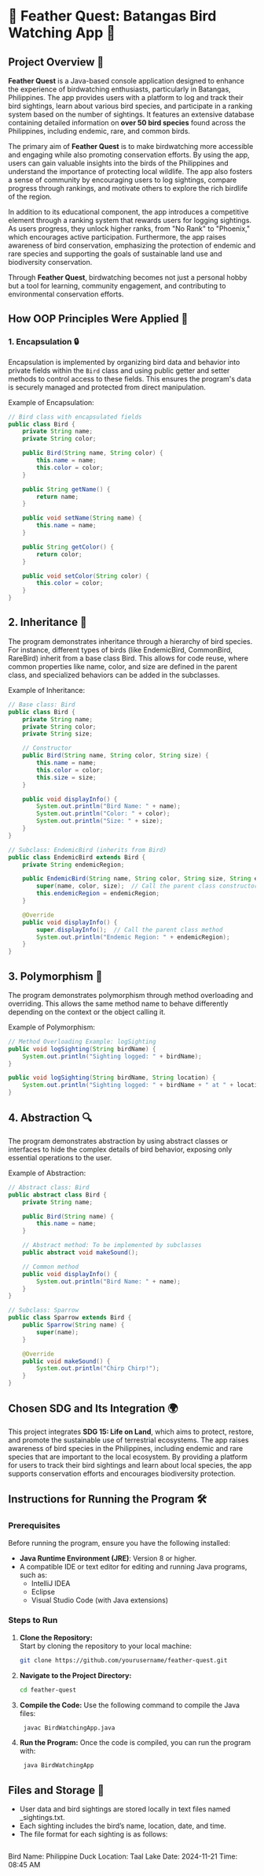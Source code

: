# 🌿 **Feather Quest: Batangas Bird Watching App** 🌿  

## **Project Overview** 🚀  
**Feather Quest** is a Java-based console application designed to enhance the experience of birdwatching enthusiasts, particularly in Batangas, Philippines. The app provides users with a platform to log and track their bird sightings, learn about various bird species, and participate in a ranking system based on the number of sightings. It features an extensive database containing detailed information on **over 50 bird species** found across the Philippines, including endemic, rare, and common birds.  

The primary aim of **Feather Quest** is to make birdwatching more accessible and engaging while also promoting conservation efforts. By using the app, users can gain valuable insights into the birds of the Philippines and understand the importance of protecting local wildlife. The app also fosters a sense of community by encouraging users to log sightings, compare progress through rankings, and motivate others to explore the rich birdlife of the region.

In addition to its educational component, the app introduces a competitive element through a ranking system that rewards users for logging sightings. As users progress, they unlock higher ranks, from "No Rank" to "Phoenix," which encourages active participation. Furthermore, the app raises awareness of bird conservation, emphasizing the protection of endemic and rare species and supporting the goals of sustainable land use and biodiversity conservation.  

Through **Feather Quest**, birdwatching becomes not just a personal hobby but a tool for learning, community engagement, and contributing to environmental conservation efforts.  

## **How OOP Principles Were Applied** 🔄  

### 1. **Encapsulation** 🔒  
Encapsulation is implemented by organizing bird data and behavior into private fields within the `Bird` class and using public getter and setter methods to control access to these fields. This ensures the program's data is securely managed and protected from direct manipulation.

Example of Encapsulation:
```java
// Bird class with encapsulated fields
public class Bird {
    private String name;
    private String color;

    public Bird(String name, String color) {
        this.name = name;
        this.color = color;
    }

    public String getName() {
        return name;
    }

    public void setName(String name) {
        this.name = name;
    }

    public String getColor() {
        return color;
    }

    public void setColor(String color) {
        this.color = color;
    }
}
```

## 2. **Inheritance** 🔄
The program demonstrates inheritance through a hierarchy of bird species. For instance, different types of birds (like EndemicBird, CommonBird, RareBird) inherit from a base class Bird. This allows for code reuse, where common properties like name, color, and size are defined in the parent class, and specialized behaviors can be added in the subclasses.

Example of Inheritance:
```java
// Base class: Bird
public class Bird {
    private String name;
    private String color;
    private String size;

    // Constructor
    public Bird(String name, String color, String size) {
        this.name = name;
        this.color = color;
        this.size = size;
    }

    public void displayInfo() {
        System.out.println("Bird Name: " + name);
        System.out.println("Color: " + color);
        System.out.println("Size: " + size);
    }
}

// Subclass: EndemicBird (inherits from Bird)
public class EndemicBird extends Bird {
    private String endemicRegion;

    public EndemicBird(String name, String color, String size, String endemicRegion) {
        super(name, color, size);  // Call the parent class constructor
        this.endemicRegion = endemicRegion;
    }

    @Override
    public void displayInfo() {
        super.displayInfo();  // Call the parent class method
        System.out.println("Endemic Region: " + endemicRegion);
    }
}
```

## 3. **Polymorphism** 🔄
The program demonstrates polymorphism through method overloading and overriding. This allows the same method name to behave differently depending on the context or the object calling it.

Example of Polymorphism:
```java
// Method Overloading Example: logSighting
public void logSighting(String birdName) {
    System.out.println("Sighting logged: " + birdName);
}

public void logSighting(String birdName, String location) {
    System.out.println("Sighting logged: " + birdName + " at " + location);
}
```

## 4. **Abstraction** 🔍
The program demonstrates abstraction by using abstract classes or interfaces to hide the complex details of bird behavior, exposing only essential operations to the user.

Example of Abstraction:
```java
// Abstract class: Bird
public abstract class Bird {
    private String name;

    public Bird(String name) {
        this.name = name;
    }

    // Abstract method: To be implemented by subclasses
    public abstract void makeSound();

    // Common method
    public void displayInfo() {
        System.out.println("Bird Name: " + name);
    }
}

// Subclass: Sparrow
public class Sparrow extends Bird {
    public Sparrow(String name) {
        super(name);
    }

    @Override
    public void makeSound() {
        System.out.println("Chirp Chirp!");
    }
}
```

## **Chosen SDG and Its Integration** 🌍
This project integrates **SDG 15: Life on Land**, which aims to protect, restore, and promote the sustainable use of terrestrial ecosystems. The app raises awareness of bird species in the Philippines, including endemic and rare species that are important to the local ecosystem. By providing a platform for users to track their bird sightings and learn about local species, the app supports conservation efforts and encourages biodiversity protection.

## **Instructions for Running the Program** 🛠️  

### **Prerequisites**  
Before running the program, ensure you have the following installed:  

- **Java Runtime Environment (JRE)**: Version 8 or higher.
- A compatible IDE or text editor for editing and running Java programs, such as:
  - IntelliJ IDEA
  - Eclipse
  - Visual Studio Code (with Java extensions)

### **Steps to Run**  

1. **Clone the Repository:**  
   Start by cloning the repository to your local machine:
   ```bash
   git clone https://github.com/yourusername/feather-quest.git
   ```
2. **Navigate to the Project Directory:**
    ```bash
    cd feather-quest
   ```
3. **Compile the Code:**
Use the following command to compile the Java files:
   ```bash
    javac BirdWatchingApp.java
   ```
4. **Run the Program:**
Once the code is compiled, you can run the program with:
   ```bash
    java BirdWatchingApp
   ```
## **Files and Storage** 📂
- User data and bird sightings are stored locally in text files named <username>_sightings.txt.
- Each sighting includes the bird’s name, location, date, and time.
- The file format for each sighting is as follows:
   ```plaintext
Bird Name: Philippine Duck
Location: Taal Lake
Date: 2024-11-21
Time: 08:45 AM
   ```
